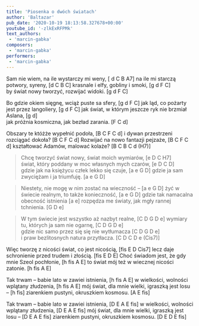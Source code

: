 ```yaml
---
title: 'Piosenka o dwóch światach'
author: 'Baltazar'
pub_date: '2020-10-19 18:13:58.327678+00:00'
youtube_id: '-zlkExRFPMk'
text_authors:
 - 'marcin-gabka'
composers:
 - 'marcin-gabka'
performers:
 - 'marcin-gabka'
---
```


Sam nie wiem, na ile wystarczy mi weny, [ d  C  B  A7]
na ile mi starczą potwory, syreny,      [d C B C]
krasnale i elfy, gobliny i smoki,  [g  d F C]   
by świat nowy tworzyć, rozwijać widoki.  [g d F C]
            
Bo gdzie okiem sięgnę, wciąż puste sa sfery,  [g d  F C]
jak ląd, co pożarty jest przez langoliery,        [g d F C]
jak świat, w którym jeszcze ryk nie brzmiał Aslana,  [g d]   
jak próżnia kosmiczna, jak bezład zarania.  [F C d]
         
Obszary te któżże wypełnić podoła,  [B C F C d]
i dywan przestrzeni rozciągać dokoła?  [B C F C d]
Rozwijać na nowo fantazji pejzaże,         [B C F C d]
kształtować Adamów, malować kolaże?  [B C B C d (H7)]
                 
>Chcę tworzyć świat nowy, świat moich wymiarów,  [e D  C H7]       
>świat, który poddany w moc własnych mych czarów,  [e  D  C  D]        
>gdzie jak na księżycu człek lekko się czuje,  [a  e  G  D]
>gdzie ja sam zwyciężam i ja triumfuję.  [a  e  G  D]
                      
>Niestety, nie mogę w nim zostać na wieczność –  [a e G D]
>żyć w świecie realnym, to także konieczność,  [a e G D] 
>gdzie tak namacalna obecność istnienia  [a e]
>rozpędza me światy, jak mgły rannej tchnienia.  [G D e]
                  
>W tym świecie jest wszystko aż nazbyt realne,  [C D G D e]
>wymiary tu, których ja sam nie ogarnę,  [C D G D e]          
>gdzie nic samo przez się się nie wytłumacza  [C D G D e]   
>i praw bezlitosnych natura przytłacza.  [C D C  D  e (Cis7)]
               
Więc tworzę z nicości świat, co jest nicością,  [fis  E  D Cis7]
lecz daje schronienie przed trudem i złością. [fis  E  D E]
Choć świadom jest, że gdy mnie Szeol pochłonie,  [h fis  A E]
to świat mój też w wiecznej nicości zatonie.  [h fis  A E]

Tak trwam – babie lato w zawiei istnienia,  [h fis  A E]
w wielkości, wolności wplątany złudzenia,  [h fis  A E]
mój świat, dla mnie wielki, igraszką jest losu –   [h fis]
ziarenkiem pustyni, okruszkiem kosmosu. [A   E fis]
    
Tak trwam – babie lato w zawiei istnienia,  [D E A  E fis]
w wielkości, wolności wplątany złudzenia,  [D E A  E fis]
mój świat, dla mnie wielki, igraszką jest losu –  [D E A  E fis]
ziarenkiem pustyni, okruszkiem kosmosu.   [D  E D E fis]